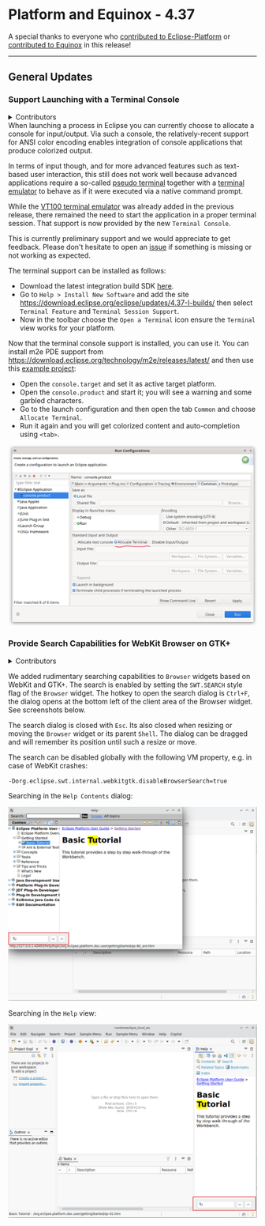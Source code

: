 # Platform and Equinox - 4.37 

A special thanks to everyone who [contributed to Eclipse-Platform](acknowledgements.md#eclipse-platform) or [contributed to Equinox](acknowledgements.md#equinox) in this release!

<!--
---
## Views, Dialogs and Toolbar
-->

<!--
---
## Text Editors
-->

<!--
---
## Preferences
-->

<!--
---
## Themes and Styling
-->

<!--
---
## Views, Dialogs and Toolbar
-->

---
## General Updates

### Support Launching with a Terminal Console

<details>
<summary>Contributors</summary>

- [Christoph Läubrich ](https://github.com/laeubi)
</details>
When launching a process in Eclipse you can currently choose to allocate a console for input/output.
Via such a console, the relatively-recent support for ANSI color encoding enables integration of console applications that produce colorized output.

In terms of input though,
and for more advanced features such as text-based user interaction,
this still does not work well 
because advanced applications require a so-called [pseudo terminal](https://en.wikipedia.org/wiki/Pseudoterminal)
together with a [terminal emulator](https://en.wikipedia.org/wiki/Terminal_emulator)
to behave as if it were executed via a native command prompt.

While the [VT100 terminal emulator](https://en.wikipedia.org/wiki/VT100) was already added  in the previous release,
there remained the need to start the application in a proper terminal session.
That support is now provided by the new `Terminal Console`.

This is currently preliminary support and we would appreciate to get feedback.
Please don't hesitate to open an [issue](https://github.com/eclipse-platform/eclipse.platform/issues)
if something is missing or not working as expected.

The terminal support can be installed as follows:

- Download the latest integration build SDK [here](https://download.eclipse.org/eclipse/downloads/).
- Go to `Help > Install New Software` and add the site https://download.eclipse.org/eclipse/updates/4.37-I-builds/ then select
  `Terminal Feature` and `Terminal Session Support`.
- Now in the toolbar choose the `Open a Terminal` icon ensure the `Terminal` view works for your platform.

Now that the terminal console support is installed, you can use it.
You can install m2e PDE support from https://download.eclipse.org/technology/m2e/releases/latest/
and then use this [example project](images/test.terminal.zip):

- Open the `console.target` and set it as active target platform.
- Open the `console.product` and start it; you will see a warning and some garbled characters.
- Go to the launch configuration and then open the tab `Common` and choose `Allocate Terminal`.
- Run it again and you will get colorized content and auto-completion using `<tab>`.

![Preference page for enabling terminal console](images/terminal_console.png)

### Provide Search Capabilities for WebKit Browser on GTK+

<details>
<summary>Contributors</summary>

- [Simeon Andreev ](https://github.com/trancexpress)
- [Andrey Loskutov ](https://github.com/iloveeclipse)
</details>

We added rudimentary searching capabilities to `Browser` widgets based on WebKit and GTK+.
The search is enabled by setting the `SWT.SEARCH` style flag of the `Browser` widget.
The hotkey to open the search dialog is `Ctrl+F`,
the dialog opens at the bottom left of the client area of the Browser widget. See screenshots below.

The search dialog is closed with `Esc`.
Its also closed when resizing or moving the `Browser` widget or its parent `Shell`.
The dialog can be dragged and will remember its position until such a resize or move.

The search can be disabled globally with the following VM property, e.g. in case of WebKit crashes:

```
-Dorg.eclipse.swt.internal.webkitgtk.disableBrowserSearch=true
```

Searching in the `Help Contents` dialog: 

![Browser search dialog in Help Contents dialog](images/webkit_browser_search_dialog1.png)

Searching in the `Help` view: 

![Browser search dialog in Help View](images/webkit_browser_search_dialog2.png)

